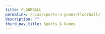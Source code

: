 ```yaml
---
title: FLOORBALL
permalink: /ccas/sports-n-games/floorball/
description: ""
third_nav_title: Sports & Games
---
```

